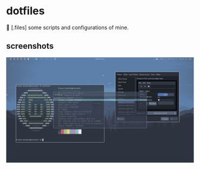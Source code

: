 # dotfiles

:wrench: [.files] some scripts and configurations of mine.

## screenshots

![bspwm](screenshots/bspwm.png "bspwm")

